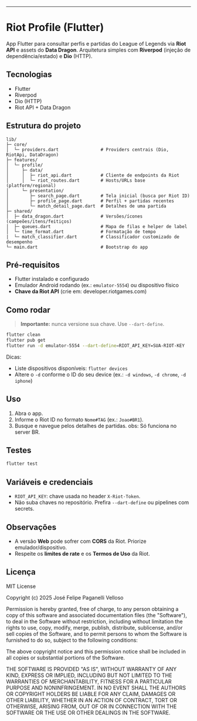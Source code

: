 
---

# Riot Profile (Flutter)

App Flutter para consultar perfis e partidas do League of Legends via **Riot API** e assets do **Data Dragon**.
Arquitetura simples com **Riverpod** (injeção de dependência/estado) e **Dio** (HTTP).

## Tecnologias

* Flutter 
* Riverpod
* Dio (HTTP)
* Riot API + Data Dragon

## Estrutura do projeto

```
lib/
├─ core/
│  └─ providers.dart                # Providers centrais (Dio, RiotApi, DataDragon)
├─ features/
│  └─ profile/
│     ├─ data/
│     │  ├─ riot_api.dart           # Cliente de endpoints da Riot
│     │  └─ riot_routes.dart        # Hosts/URLs base (platform/regional)
│     └─ presentation/
│        ├─ search_page.dart        # Tela inicial (busca por Riot ID)
│        ├─ profile_page.dart       # Perfil + partidas recentes
│        └─ match_detail_page.dart  # Detalhes de uma partida
├─ shared/
│  ├─ data_dragon.dart              # Versões/ícones (campeões/itens/feitiços)
│  ├─ queues.dart                   # Mapa de filas e helper de label
│  └─ time_format.dart              # Formatação de tempo
|  └─ match_classifier.dart         # Classificador customizado de desempenho
└─ main.dart                        # Bootstrap do app
```

## Pré-requisitos

* Flutter instalado e configurado
* Emulador Android rodando (ex.: `emulator-5554`) ou dispositivo físico
* **Chave da Riot API** (crie em: developer.riotgames.com)

## Como rodar

> **Importante:** nunca versione sua chave. Use `--dart-define`.

```bash
flutter clean
flutter pub get
flutter run -d emulator-5554 --dart-define=RIOT_API_KEY=SUA-RIOT-KEY
```

Dicas:

* Liste dispositivos disponíveis: `flutter devices`
* Altere o `-d` conforme o ID do seu device (ex.: `-d windows`, `-d chrome`, `-d iphone`)

## Uso

1. Abra o app.
2. Informe o Riot ID no formato `Nome#TAG` (ex.: `Joao#BR1`).
3. Busque e navegue pelos detalhes de partidas.
obs: Só funciona no server BR.

## Testes

```bash
flutter test
```

## Variáveis e credenciais

* `RIOT_API_KEY`: chave usada no header `X-Riot-Token`.
* Não suba chaves no repositório. Prefira `--dart-define` ou pipelines com secrets.

## Observações

* A versão **Web** pode sofrer com **CORS** da Riot. Priorize emulador/dispositivo.
* Respeite os **limites de rate** e os **Termos de Uso** da Riot.

## Licença

MIT License

Copyright (c) 2025 José Felipe Paganelli Velloso

Permission is hereby granted, free of charge, to any person obtaining a copy
of this software and associated documentation files (the "Software"), to deal
in the Software without restriction, including without limitation the rights
to use, copy, modify, merge, publish, distribute, sublicense, and/or sell
copies of the Software, and to permit persons to whom the Software is
furnished to do so, subject to the following conditions:

The above copyright notice and this permission notice shall be included in all
copies or substantial portions of the Software.

THE SOFTWARE IS PROVIDED "AS IS", WITHOUT WARRANTY OF ANY KIND, EXPRESS OR
IMPLIED, INCLUDING BUT NOT LIMITED TO THE WARRANTIES OF MERCHANTABILITY,
FITNESS FOR A PARTICULAR PURPOSE AND NONINFRINGEMENT. IN NO EVENT SHALL THE
AUTHORS OR COPYRIGHT HOLDERS BE LIABLE FOR ANY CLAIM, DAMAGES OR OTHER
LIABILITY, WHETHER IN AN ACTION OF CONTRACT, TORT OR OTHERWISE, ARISING FROM,
OUT OF OR IN CONNECTION WITH THE SOFTWARE OR THE USE OR OTHER DEALINGS IN THE
SOFTWARE.
